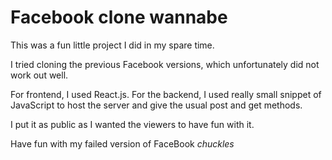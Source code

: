 # Facebook clone wannabe

This was a fun little project I did in my spare time.

I tried cloning the previous Facebook versions, which unfortunately did not work out well.

For frontend, I used React.js. For the backend, I used really small snippet of JavaScript to host the server and give the usual post and get methods.

I put it as public as I wanted the viewers to have fun with it.

Have fun with my failed version of FaceBook *chuckles*
